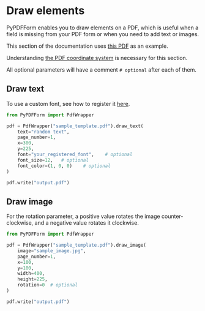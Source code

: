 # Draw elements

PyPDFForm enables you to draw elements on a PDF, which is useful when a field is missing from your PDF form or when you need to add text or images.

This section of the documentation uses [this PDF](https://github.com/chinapandaman/PyPDFForm/raw/master/pdf_samples/sample_template.pdf) as an example.

Understanding [the PDF coordinate system](coordinate.md) is necessary for this section.

All optional parameters will have a comment `# optional` after each of them.

## Draw text

To use a custom font, see how to register it [here](style.md/#change-text-field-font).

```python
from PyPDFForm import PdfWrapper

pdf = PdfWrapper("sample_template.pdf").draw_text(
    text="random text",
    page_number=1,
    x=300,
    y=225,
    font="your_registered_font",    # optional
    font_size=12,   # optional
    font_color=(1, 0, 0)    # optional
)

pdf.write("output.pdf")
```

## Draw image

For the rotation parameter, a positive value rotates the image counter-clockwise, and a negative value rotates it clockwise.

```python
from PyPDFForm import PdfWrapper

pdf = PdfWrapper("sample_template.pdf").draw_image(
    image="sample_image.jpg",
    page_number=1,
    x=100,
    y=100,
    width=400,
    height=225,
    rotation=0  # optional
)

pdf.write("output.pdf")
```
